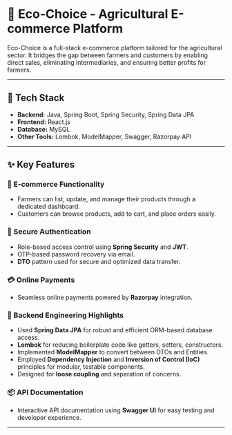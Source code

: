 # 🌱 Eco-Choice - Agricultural E-commerce Platform

Eco-Choice is a full-stack e-commerce platform tailored for the agricultural sector. It bridges the gap between farmers and customers by enabling direct sales, eliminating intermediaries, and ensuring better profits for farmers.

---

## 🚀 Tech Stack

- **Backend:** Java, Spring Boot, Spring Security, Spring Data JPA
- **Frontend:** React.js
- **Database:** MySQL
- **Other Tools:** Lombok, ModelMapper, Swagger, Razorpay API

---

## ✨ Key Features

### 🛒 E-commerce Functionality
- Farmers can list, update, and manage their products through a dedicated dashboard.
- Customers can browse products, add to cart, and place orders easily.

### 🔐 Secure Authentication
- Role-based access control using **Spring Security** and **JWT**.
- OTP-based password recovery via email.
- **DTO** pattern used for secure and optimized data transfer.

### 💳 Online Payments
- Seamless online payments powered by **Razorpay** integration.

### 🧰 Backend Engineering Highlights
- Used **Spring Data JPA** for robust and efficient ORM-based database access.
- **Lombok** for reducing boilerplate code like getters, setters, constructors.
- Implemented **ModelMapper** to convert between DTOs and Entities.
- Employed **Dependency Injection** and **Inversion of Control (IoC)** principles for modular, testable components.
- Designed for **loose coupling** and separation of concerns.

### 📦 API Documentation
- Interactive API documentation using **Swagger UI** for easy testing and developer experience.

---

